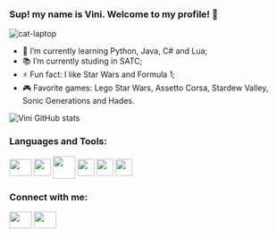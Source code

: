 ### Sup! my name is Vini. Welcome to my profile! 👋

![cat-laptop](https://user-images.githubusercontent.com/106176901/182220246-cc8c7238-5533-4df7-8eca-c772307381ef.gif)

- 🌱 I’m currently learning Python, Java, C# and Lua;
- 📚 I’m currently studing in SATC;
- ⚡ Fun fact: I like Star Wars and Formula 1;
- 🎮 Favorite games: Lego Star Wars, Assetto Corsa, Stardew Valley, Sonic Generations and Hades.

![Vini GitHub stats](https://github-readme-stats.vercel.app/api?username=ViniRosso&show_icons=true&theme=dark)

<h3 align="left">Languages and Tools:</h3>

<img align="center" src="https://user-images.githubusercontent.com/106176901/190887199-5cbce3a6-6e35-46c3-9d4c-163d769fa859.svg" alt="" height="30" width="40" /></a>
<img align="center" src="https://user-images.githubusercontent.com/106176901/190887243-f3c3e715-7eda-4bdf-87f5-0e517203b09d.png" alt="" height="30" width="30" /></a>
<img align="center" src="https://user-images.githubusercontent.com/106176901/190887295-418e7558-cc0f-4294-aa57-34a7b10699da.png" alt="" height="40" width="40" /></a>
<img align="center" src="https://user-images.githubusercontent.com/106176901/190887339-bb6ab9f7-dff1-476b-993b-8e4bac1aec26.png" alt="" height="30" width="30" /></a>
<img align="center" src="https://user-images.githubusercontent.com/106176901/190887435-757d9b19-b4ee-41ff-be00-4de0b77701a1.png" alt="" height="30" width="30" /></a>
<img align="center" src="https://user-images.githubusercontent.com/106176901/190887465-a56397c0-5680-4865-92a6-1f48fcc6f08c.png" alt="" height="30" width="30" /></a>

<h3 align="left">Connect with me:</h3>


<a href="https://www.instagram.com/vinirosso08/" target="blank"><img align="center" src="https://cdn.jsdelivr.net/npm/simple-icons@3.0.1/icons/instagram.svg" alt="" height="30" width="40" /></a>
<a href="https://twitter.com/Kengi87482440" target="blank"><img align="center" src="https://cdn.jsdelivr.net/npm/simple-icons@3.0.1/icons/twitter.svg" alt="" height="30" width="40" /></a>


